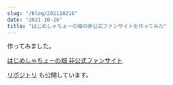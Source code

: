 ```yaml
---
slug: "/blog/202110216"
date: "2021-10-26"
title: "はじめしゃちょーの畑の非公式ファンサイトを作ってみた"
---
```


作ってみました。

[はじめしゃちょーの畑 非公式ファンサイト](https://hatake.kk-web.link/)

[リポジトリ](https://github.com/piro0919/hatake2) も公開しています。
